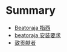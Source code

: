 # Summary

* [Beatoraja 指西](README.md)
* [beatoraja 安装要求](content/Installation.org)
* [致贡献者](content/to-contributor.md)
